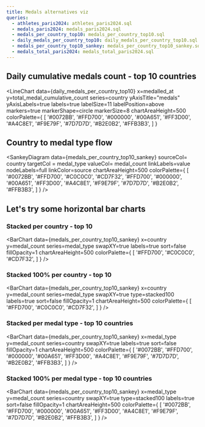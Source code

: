 ```yaml
---
title: Medals alternatives viz
queries:
  - athletes_paris2024: athletes_paris2024.sql
  - medals_paris2024: medals_paris2024.sql
  - medals_per_country_top10: medals_per_country_top10.sql
  - daily_medals_per_country_top10: daily_medals_per_country_top10.sql
  - medals_per_country_top10_sankey: medals_per_country_top10_sankey.sql
  - medals_total_paris2024: medals_total_paris2024.sql
---
```


## Daily cumulative medals count - top 10 countries

<LineChart
  data={daily_medals_per_country_top10}
  x=medalled_at
  y=total_medal_cumulative_count
  series=country
  yAxisTitle="medals"
  yAxisLabels=true
  labels=true
  labelSize=11
  labelPosition=above
  markers=true
  markerShape=circle
  markerSize=8
  chartAreaHeight=500 
  colorPalette={
        [
        '#0072BB',
        '#FFD700',
        '#000000',
        '#00A651',
        '#FF3D00',
        '#A4C8E1',
        '#F9E79F',
        '#7D7D7D',
        '#B2E0B2',
        '#FFB3B3',
        ]
    }
>
<ReferenceArea xMin='2024-08-02' xMax='2024-08-03' label="Athletics start" color=yellow/>
</LineChart>

## Country to medal type flow

<SankeyDiagram 
    data={medals_per_country_top10_sankey} 
    sourceCol= country
    targetCol = medal_type
    valueCol= medal_count
    linkLabels=value
    nodeLabels=full
    linkColor=source
    chartAreaHeight=500
    colorPalette={
        [
        '#0072BB',
        '#FFD700',
        '#C0C0C0',
        '#CD7F32',
        '#FFD700',
        '#000000',
        '#00A651',
        '#FF3D00',
        '#A4C8E1',
        '#F9E79F',
        '#7D7D7D',
        '#B2E0B2',
        '#FFB3B3',
        ]
    }
/>

## Let's try some horizontal bar charts

### Stacked per country - top 10

<BarChart 
    data={medals_per_country_top10_sankey}
    x=country
    y=medal_count
    series=medal_type
    swapXY=true
    labels=true
    sort=false
    fillOpacity=1
    chartAreaHeight=500
    colorPalette={
        [
        '#FFD700',
        '#C0C0C0',
        '#CD7F32',
        ]
    }
/>

### Stacked 100% per country - top 10

<BarChart 
    data={medals_per_country_top10_sankey}
    x=country
    y=medal_count
    series=medal_type
    swapXY=true
    type=stacked100
    labels=true
    sort=false
    fillOpacity=1
    chartAreaHeight=500
    colorPalette={
        [
        '#FFD700',
        '#C0C0C0',
        '#CD7F32',
        ]
    }
/>

### Stacked per medal type - top 10 countries

<BarChart 
    data={medals_per_country_top10_sankey}
    x=medal_type
    y=medal_count
    series=country
    swapXY=true
    labels=true
    sort=false
    fillOpacity=1
    chartAreaHeight=500
    colorPalette={
        [
        '#0072BB',
        '#FFD700',
        '#000000',
        '#00A651',
        '#FF3D00',
        '#A4C8E1',
        '#F9E79F',
        '#7D7D7D',
        '#B2E0B2',
        '#FFB3B3',
        ]
    }
/>

### Stacked 100% per medal type - top 10 countries

<BarChart 
    data={medals_per_country_top10_sankey}
    x=medal_type
    y=medal_count
    series=country
    swapXY=true
    type=stacked100
    labels=true
    sort=false
    fillOpacity=1
    chartAreaHeight=500
    colorPalette={
        [
        '#0072BB',
        '#FFD700',
        '#000000',
        '#00A651',
        '#FF3D00',
        '#A4C8E1',
        '#F9E79F',
        '#7D7D7D',
        '#B2E0B2',
        '#FFB3B3',
        ]
    }
/>